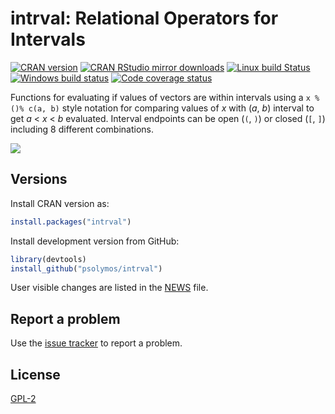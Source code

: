 # intrval: Relational Operators for Intervals

[![CRAN version](http://www.r-pkg.org/badges/version/mefa4)](http://cran.rstudio.com/web/packages/intrval/index.html)
[![CRAN RStudio mirror downloads](http://cranlogs.r-pkg.org/badges/grand-total/intrval)](http://cran.rstudio.com/web/packages/intrval/index.html)
[![Linux build Status](https://travis-ci.org/psolymos/intrval.svg?branch=master)](https://travis-ci.org/psolymos/intrval)
[![Windows build status](https://ci.appveyor.com/api/projects/status/a34rcucks4jn7niq?svg=true)](https://ci.appveyor.com/project/psolymos/intrval)
[![Code coverage status](https://codecov.io/gh/psolymos/intrval/branch/master/graph/badge.svg)](https://codecov.io/gh/psolymos/intrval)

Functions for evaluating if values 
of vectors are within intervals
using a `x %()% c(a, b)` style notation for comparing 
values of _x_ with (_a_, _b_) interval to get _a_ < _x_ < _b_ evaluated.
Interval endpoints can be open (`(`, `)`) or closed (`[`, `]`)
including 8 different combinations.

![](https://github.com/psolymos/intrwal/raw/master/extras/intrval.png)

## Versions

Install CRAN version as:

```R
install.packages("intrval")
```

Install development version from GitHub:

```R
library(devtools)
install_github("psolymos/intrval")
```

User visible changes are listed in the [NEWS](https://github.com/psolymos/intrval/blob/master/NEWS.md) file.

## Report a problem

Use the [issue tracker](https://github.com/psolymos/intrval/issues)
to report a problem.

## License

[GPL-2](https://www.gnu.org/licenses/old-licenses/gpl-2.0.en.html)

